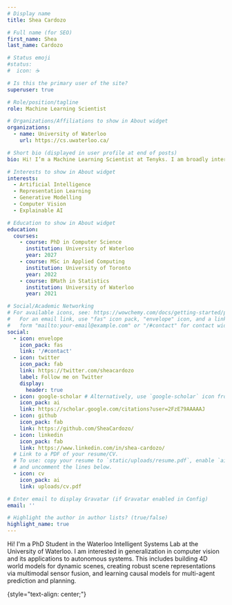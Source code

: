 ```yaml
---
# Display name
title: Shea Cardozo

# Full name (for SEO)
first_name: Shea
last_name: Cardozo

# Status emoji
#status:
#  icon: ☕️

# Is this the primary user of the site?
superuser: true

# Role/position/tagline
role: Machine Learning Scientist

# Organizations/Affiliations to show in About widget
organizations:
  - name: University of Waterloo
    url: https://cs.uwaterloo.ca/

# Short bio (displayed in user profile at end of posts)
bio: Hi! I’m a Machine Learning Scientist at Tenyks. I am broadly interested in representation learning and multimodal generative modeling.

# Interests to show in About widget
interests:
  - Artificial Intelligence
  - Representation Learning
  - Generative Modelling
  - Computer Vision
  - Explainable AI

# Education to show in About widget
education:
  courses:
    - course: PhD in Computer Science
      institution: University of Waterloo
      year: 2027
    - course: MSc in Applied Computing
      institution: University of Toronto
      year: 2022
    - course: BMath in Statistics
      institution: University of Waterloo
      year: 2021

# Social/Academic Networking
# For available icons, see: https://wowchemy.com/docs/getting-started/page-builder/#icons
#   For an email link, use "fas" icon pack, "envelope" icon, and a link in the
#   form "mailto:your-email@example.com" or "/#contact" for contact widget.
social:
  - icon: envelope
    icon_pack: fas
    link: '/#contact'
  - icon: twitter
    icon_pack: fab
    link: https://twitter.com/sheacardozo
    label: Follow me on Twitter
    display:
      header: true
  - icon: google-scholar # Alternatively, use `google-scholar` icon from `ai` icon pack
    icon_pack: ai
    link: https://scholar.google.com/citations?user=2FzE79AAAAAJ
  - icon: github
    icon_pack: fab
    link: https://github.com/SheaCardozo/
  - icon: linkedin
    icon_pack: fab
    link: https://www.linkedin.com/in/shea-cardozo/
  # Link to a PDF of your resume/CV.
  # To use: copy your resume to `static/uploads/resume.pdf`, enable `ai` icons in `params.yaml`,
  # and uncomment the lines below.
  - icon: cv
    icon_pack: ai
    link: uploads/cv.pdf

# Enter email to display Gravatar (if Gravatar enabled in Config)
email: ''

# Highlight the author in author lists? (true/false)
highlight_name: true
---
```


Hi! I'm a PhD Student in the Waterloo Intelligent Systems Lab at the University of Waterloo. I am interested in generalization in computer vision and its applications to autonomous systems. This includes building 4D world models for dynamic scenes, creating robust scene representations via
multimodal sensor fusion, and learning causal models for multi-agent prediction and planning.

{style="text-align: center;"}
